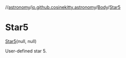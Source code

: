 //[astronomy](../../../../index.md)/[io.github.cosinekitty.astronomy](../../index.md)/[Body](../index.md)/[Star5](index.md)

# Star5

[Star5](index.md)(null, null)

User-defined star 5.


